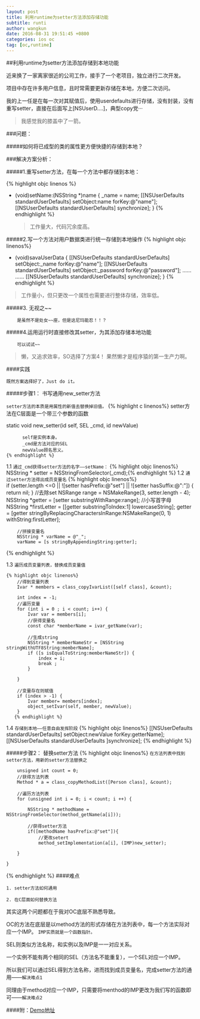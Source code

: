 ```yaml
---
layout: post
title: 利用runtime为setter方法添加存储功能
subtitle: runti
author: wangkun 
date: 2016-08-31 19:51:45 +0800
categories: ios oc
tag: [oc,runtime]
---
```


##利用runtime为setter方法添加存储到本地功能

近来换了一家离家很近的公司工作，接手了一个老项目，独立进行二次开发。

项目中存在许多用户信息，且时常需要更新存储在本地，方便二次访问。

我的上一任是在每一次对其赋值后，使用userdefaults进行存储，没有封装，没有重写setter，直接在后面写上[NSUserD....]，典型copy党···

> 我感觉我的膝盖中了一箭。

###问题：

#####如何将已成型的类的属性更方便快捷的存储到本地？


###解决方案分析：
    
#####1.重写setter方法，在每一个方法中都存储到本地：


{% highlight objc linenos %}
- (void)setName:(NSString *)name
    {
      _name = name;
      [[NSUserDefaults standardUserDefaults] setObject:name forKey:@"name"];
      [[NSUserDefaults standardUserDefaults] synchronize];
}
{% endhighlight %}
       
  > 工作量大，代码冗余度高。
 
        
#####2.写一个方法对用户数据类进行统一存储到本地操作
{% highlight objc linenos%}        
- (void)savaUserData
    {
      [[NSUserDefaults standardUserDefaults] setObject:_name forKey:@"name"];
      [[NSUserDefaults standardUserDefaults] setObject:_password forKey:@"password"];
     ......
     ......
      [[NSUserDefaults standardUserDefaults] synchronize];
}
{% endhighlight %}

>工作量小，但只更改一个属性也需要进行整体存储，效率低。 

#####3. 无视之~~ 
        
  
        是虽然不是处女~~座，但是这尼玛能忍！！？
        
        
#####4.运用运行时直接修改其setter，为其添加存储本地功能

        可以试试~~
        
        

   
>懒，又追求效率，SO选择了方案4！ 果然懒才是程序猿的第一生产力啊。

####实践

`既然方案选择好了，Just do it。`


#####步骤1： 书写通用new_setter方法


  `setter方法的本质是用属性的新值去替换掉旧值。`
{% highlight c linenos%}
   setter方法在C层面是一个带三个参数的函数
   
   static void new_setter(id self, SEL _cmd, id newValue)
      
          self是实例本身。
          _cmd是方法对应的SEL
          newValue顾名思义。
    {% endhighlight %}

  1.1 `通过_cmd获得setter方法的名字——setName：`
    {% highlight objc linenos%}
NSString * setter = NSStringFromSelector(_cmd);{% endhighlight %}
1.2 `通过setter方法得出成员变量名`
     {% highlight objc linenos%}       
        if (setter.length <=0 || ![setter hasPrefix:@"set"] || ![setter hasSuffix:@":"]) {
        return nil;
        }
        //去除set
        NSRange range = NSMakeRange(3, setter.length - 4);
        NSString *getter = [setter substringWithRange:range];
        //小写首字母
        NSString *firstLetter = [[getter substringToIndex:1] lowercaseString];
        getter = [getter stringByReplacingCharactersInRange:NSMakeRange(0, 1)
                                       withString:firstLetter];
    
        //拼接变量名
        NSString * varName = @"_";
        varName = [s stringByAppendingString:getter];
  {% endhighlight %}          

1.3 `遍历成员变量列表，替换成员变量值`
    
    {% highlight objc linenos%}
        //得到变量列表
        Ivar * members = class_copyIvarList([self class], &count);
    
        int index = -1;
        //遍历变量
        for (int i = 0 ; i < count; i++) {
            Ivar var = members[i];
            //获得变量名
            const char *memberName = ivar_getName(var);

            //生成string
            NSString * memberNameStr = [NSString stringWithUTF8String:memberName];
            if ([s isEqualToString:memberNameStr]) {
                index = i;
                break ;
            }
        
        }
    
        //变量存在则赋值
        if (index > -1) {
            Ivar member= members[index];
            object_setIvar(self, member, newValue);
        }
       {% endhighlight %}     
            
   1.4 `存储到本地——任意自由发挥阶段`
        {% highlight objc linenos%}
        [[NSUserDefaults standardUserDefaults] setObject:newValue forKey:getterName];
        [[NSUserDefaults standardUserDefaults ]synchronize];
 		 {% endhighlight %} 

#####步骤2： 替换setter方法
{% highlight objc linenos%}
    `在方法列表中找到setter方法，用新的setter方法替换之`
    
        unsigned int count = 0;
        //获得方法列表
        Method * a = class_copyMethodList([Person class], &count);
    
        //遍历方法列表
        for (unsigned int i = 0; i < count; i ++) {
        
            NSString * methodName = NSStringFromSelector(method_getName(a[i]));
        
            //获得setter方法
            if([methodName hasPrefix:@"set"]){
                //更改setert
                method_setImplementation(a[i], (IMP)new_setter);
            
        }
        
    }  
   {% endhighlight %} 
####难点
    
    1. setter方法如何通用
        
    2. 在C层面如何替换方法
    
 其实这两个问题都在于我对OC底层不熟悉导致。
 
 OC的方法在底层是以method方法的形式存储在方法列表中，每一个方法实际对应一个IMP。
 `IMP实质就是一个函数指针。`

 SEL则类似方法名称，和实例以及IMP是一一对应关系。
 
 一个实例不能有两个相同的SEL（方法名不能重复），一个SEL对应一个IMP。

 所以我们可以通过SEL得到方法名称，进而找到成员变量名，完成setter方法的通用——`解决难点1`
 
 同理由于method对应一个IMP，只需要将menthod的IMP更改为我们写的函数即可——`解决难点2`



####附：[Demo地址](https://github.com/WangKunKun/iOS-Study/tree/master/RunTime-One)

